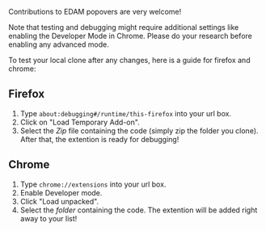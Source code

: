 Contributions to EDAM popovers are very welcome!

Note that testing and debugging might require additional settings like enabling the Developer Mode in Chrome. Please do your research before enabling any advanced mode.

To test your local clone after any changes, here is a guide for firefox and chrome:

## Firefox

1. Type `about:debugging#/runtime/this-firefox` into your url box.
2. Click on "Load Temporary Add-on".
3. Select the *Zip* file containing the code (simply zip the folder you clone).
After that, the extention is ready for debugging!

## Chrome
1. Type `chrome://extensions` into your url box.
2. Enable Developer mode.
3. Click "Load unpacked".
4. Select the *folder* containing the code.
The extention will be added right away to your list!
